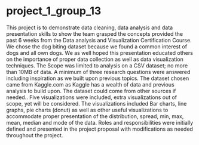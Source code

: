 # project_1_group_13
This project is to demonstrate data cleaning, data analysis and data presentation skills to show the team grasped the concepts provided the past 6 weeks from the Data analysis and Visualization Certification Course. We chose the dog biting dataset because we found a common interest of dogs and all own dogs. We as well hoped this presentation educated others on the importance of proper data collection as well as data visualization techniques.
The Scope was limited to analysis on a CSV dataset; no more than 10MB of data. A minimum of three research questions were answered including inspiration as we built upon previous topics. The dataset chosen came from Kaggle.com as Kaggle has a wealth of data and previous analysis to build upon. The dataset could come from other sources if needed.. Five visualizations were included, extra visualizations out of scope, yet will be considered. The visualizations included Bar charts, line graphs, pie charts (donut) as well as other useful visualizations to accommodate proper presentation of the distribution, spread, min, max, mean, median and mode of the data. Roles and responsibilities were initially defined and presented in the project proposal with modifications as needed throughout the project. 


